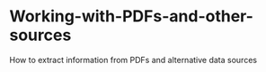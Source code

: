 # Working-with-PDFs-and-other-sources
How to extract information from PDFs and alternative data sources
